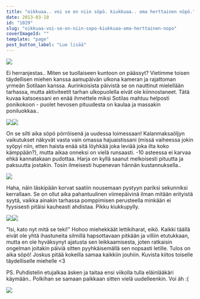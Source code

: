 ```yaml
---
title: "oikkuaa.. voi se on niin söpö. kiukkuaa.. oma herttainen nöpö."
date: 2013-03-10
id: "1029"
slug: "oikkuaa-voi-se-on-niin-sopo-kiukkuaa-oma-herttainen-nopo"
coverImageId: ""
template: "page"
post_button_label: "Lue lisää"
---
```


[![](/images/2013.3.10_1.JPG)](http://4.bp.blogspot.com/-_rvkVniTDSE/UTy4Wuh8jtI/AAAAAAAAFcY/nXFmeHKdEto/s1600/2013.3.10_1.JPG)

Ei herranjestas.. Miten se tuollaiseen kuntoon on päässyt? Vietimme toisen täydellisen miehen kanssa aamupäivän ulkona kameran ja rajattoman yrmeän Sotilaan kanssa. Aurinkoisista päivistä se on nauttinut mielellään tarhassa, mutta aktiviteetit tarhan ulkopuolella eivät ole kiinnostaneet. Tätä kuvaa katsoessani en enää ihmettele miksi Sotilas mahtuu helposti ponikokoon - puolet hevosen pituudesta on kaulaa ja massakin poniluokkaa..

[![](/images/2013.3.10_16.JPG)](http://1.bp.blogspot.com/-SCIEmYS2Ph0/UTy4W9EFhBI/AAAAAAAAFcw/VcmsdaX9yLs/s1600/2013.3.10_16.JPG)[![](/images/2013.3.10_4.JPG)](http://2.bp.blogspot.com/-PUpvZS1Ref4/UTy4XTLtDVI/AAAAAAAAFc0/6NpxytYepFg/s1600/2013.3.10_4.JPG)

On se silti aika söpö pörröisenä ja uudessa loimessaan! Kalanmaksaöljyn vaikutukset näkyvät vasta vain omassa hajuaistissani (missä vaiheessa jokin syöpyi niin, etten haista enää sitä löyhkää joka leviää joka ilta koko kämppään?), mutta aikaa onneksi on vielä runsaasti. -10 asteessa ei karvaa ehkä kannatakaan pudottaa. Harja on kyllä saanut melkoisesti pituutta ja paksuutta jostakin. Tosin ilmeisesti hupenevan hännän kustannuksella..

[![](/images/2013.3.10_6.JPG)](http://1.bp.blogspot.com/-Phe8N7mJJjE/UTy4X-XyuuI/AAAAAAAAFdA/zbCrBrZxjbA/s1600/2013.3.10_6.JPG)

Haha, näin läskipään korvat saatiin nousemaan pystyyn pariksi sekunniksi kerrallaan. Se on ollut aika pahantuulinen viimepäivinä ilman mitään erityistä syytä, vaikka ainakin tarhassa pomppimisen perusteella minkään ei fyysisesti pitäisi kauheasti ahdistaa. Pikku kiukkupylly.

[![](/images/2013.3.10_18.JPG)](http://3.bp.blogspot.com/-4Y8D8wqRf6w/UTy4WiobcpI/AAAAAAAAFc8/qCTInFVNudY/s1600/2013.3.10_18.JPG)[![](/images/2013.3.10_9.JPG)](http://3.bp.blogspot.com/-PWCoL7rmySg/UTy4YUwyfAI/AAAAAAAAFdE/yyh6x8BQQME/s1600/2013.3.10_9.JPG)

"Isi, kato nyt mitä se teki!" Hohoo miehekkäät lettikiharat, eikö. Kaikki täällä eivät ole yhtä ihastuneita silmillä hapsottavaan pitkään ja villiin etutukkaan, mutta en ole hyväksynyt ajatusta sen leikkaamisesta, joten ratkaisin ongelman joitakin päiviä sitten pyyhkäisemällä sen nopsasti letille. Tulos on aika söpö! Joskus pitää kokeilla samaa kaikkiin jouhiin. Kuvista kiitos toiselle täydelliselle miehelle <3

PS. Puhdistelin etujalkaa äsken ja taitaa ensi viikolla tulla eläinlääkäri käymään.. Polkihan se samaan paikkaan sitten vielä uudelleenkin. Voi äh :(

[![](/images/ak.jpg)](http://2.bp.blogspot.com/-VDBKMD6z_vE/UTzidI-3UmI/AAAAAAAAFdQ/IjYnIgGzd-A/s1600/ak.jpg)
